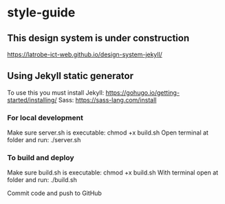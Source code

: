 # style-guide
## This design system is under construction

https://latrobe-ict-web.github.io/design-system-jekyll/

## Using Jekyll static generator
To use this you must install
Jekyll: https://gohugo.io/getting-started/installing/
Sass: https://sass-lang.com/install

### For local development
Make sure server.sh is executable: chmod +x build.sh
Open terminal at folder and run: ./server.sh

### To build and deploy
Make sure build.sh is executable: chmod +x build.sh
With terminal open at folder and run: ./build.sh

Commit code and push to GitHub

